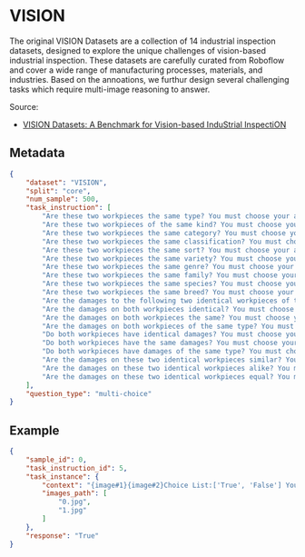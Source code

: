# VISION

The original VISION Datasets are a collection of 14 industrial inspection datasets, designed to explore the unique challenges of vision-based industrial inspection. These datasets are carefully curated from Roboflow and cover a wide range of manufacturing processes, materials, and industries. Based on the annoations, we furthur design several challenging tasks which require multi-image reasoning to answer.

Source: 
- [VISION Datasets: A Benchmark for Vision-based InduStrial InspectiON](https://arxiv.org/abs/2306.07890)
## Metadata

```json
{
    "dataset": "VISION",
    "split": "core",
    "num_sample": 500,
    "task_instruction": [
        "Are these two workpieces the same type? You must choose your answer from the Choice List. ",
        "Are these two workpieces of the same kind? You must choose your answer from the Choice List. ",
        "Are these two workpieces the same category? You must choose your answer from the Choice List. ",
        "Are these two workpieces the same classification? You must choose your answer from the Choice List. ",
        "Are these two workpieces the same sort? You must choose your answer from the Choice List. ",
        "Are these two workpieces the same variety? You must choose your answer from the Choice List. ",
        "Are these two workpieces the same genre? You must choose your answer from the Choice List. ",
        "Are these two workpieces the same family? You must choose your answer from the Choice List. ",
        "Are these two workpieces the same species? You must choose your answer from the Choice List. ",
        "Are these two workpieces the same breed? You must choose your answer from the Choice List. ",
        "Are the damages to the following two identical workpieces of the same type? You must choose your answer from the Choice List. ",
        "Are the damages on both workpieces identical? You must choose your answer from the Choice List. ",
        "Are the damages on both workpieces the same? You must choose your answer from the Choice List. ",
        "Are the damages on both workpieces of the same type? You must choose your answer from the Choice List. ",
        "Do both workpieces have identical damages? You must choose your answer from the Choice List. ",
        "Do both workpieces have the same damages? You must choose your answer from the Choice List. ",
        "Do both workpieces have damages of the same type? You must choose your answer from the Choice List. ",
        "Are the damages on these two identical workpieces similar? You must choose your answer from the Choice List. ",
        "Are the damages on these two identical workpieces alike? You must choose your answer from the Choice List. ",
        "Are the damages on these two identical workpieces equal? You must choose your answer from the Choice List. "
    ],
    "question_type": "multi-choice"
}
```

## Example

```json
{
    "sample_id": 0,
    "task_instruction_id": 5,
    "task_instance": {
        "context": "{image#1}{image#2}Choice List:['True', 'False'] Your answer is:",
        "images_path": [
            "0.jpg",
            "1.jpg"
        ]
    },
    "response": "True"
}
```
